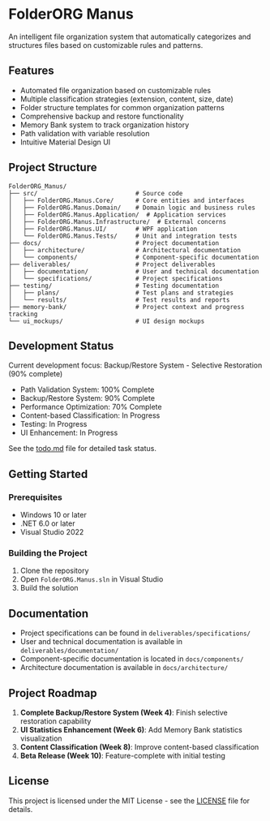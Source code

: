 # FolderORG Manus

An intelligent file organization system that automatically categorizes and structures files based on customizable rules and patterns.

## Features

- Automated file organization based on customizable rules
- Multiple classification strategies (extension, content, size, date)
- Folder structure templates for common organization patterns
- Comprehensive backup and restore functionality
- Memory Bank system to track organization history
- Path validation with variable resolution
- Intuitive Material Design UI

## Project Structure

```
FolderORG_Manus/
├── src/                           # Source code
│   ├── FolderORG.Manus.Core/      # Core entities and interfaces
│   ├── FolderORG.Manus.Domain/    # Domain logic and business rules
│   ├── FolderORG.Manus.Application/  # Application services
│   ├── FolderORG.Manus.Infrastructure/  # External concerns
│   ├── FolderORG.Manus.UI/        # WPF application
│   └── FolderORG.Manus.Tests/     # Unit and integration tests
├── docs/                          # Project documentation
│   ├── architecture/              # Architectural documentation
│   └── components/                # Component-specific documentation
├── deliverables/                  # Project deliverables
│   ├── documentation/             # User and technical documentation
│   └── specifications/            # Project specifications
├── testing/                       # Testing documentation
│   ├── plans/                     # Test plans and strategies
│   └── results/                   # Test results and reports
├── memory-bank/                   # Project context and progress tracking
└── ui_mockups/                    # UI design mockups
```

## Development Status

Current development focus: Backup/Restore System - Selective Restoration (90% complete)

- Path Validation System: 100% Complete
- Backup/Restore System: 90% Complete
- Performance Optimization: 70% Complete
- Content-based Classification: In Progress
- Testing: In Progress
- UI Enhancement: In Progress

See the [todo.md](todo.md) file for detailed task status.

## Getting Started

### Prerequisites

- Windows 10 or later
- .NET 6.0 or later
- Visual Studio 2022

### Building the Project

1. Clone the repository
2. Open `FolderORG.Manus.sln` in Visual Studio
3. Build the solution

## Documentation

- Project specifications can be found in `deliverables/specifications/`
- User and technical documentation is available in `deliverables/documentation/`
- Component-specific documentation is located in `docs/components/`
- Architecture documentation is available in `docs/architecture/`

## Project Roadmap

1. **Complete Backup/Restore System (Week 4)**: Finish selective restoration capability
2. **UI Statistics Enhancement (Week 6)**: Add Memory Bank statistics visualization
3. **Content Classification (Week 8)**: Improve content-based classification
4. **Beta Release (Week 10)**: Feature-complete with initial testing

## License

This project is licensed under the MIT License - see the [LICENSE](LICENSE) file for details. 